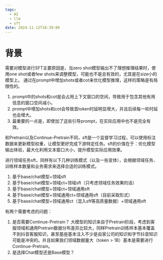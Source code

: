 ```yaml
---
tags:
  - AI
  - llm
  - sft
date: 2024-11-12T18:39:00
---
```

# 背景
需要对模型进行SFT主要原因是，当zero shot模型输出不了理想推理结果时，使用one shot或者few shots来调整模型，可能也不是总有效的，尤其是在size小的模型上。
通过在prompt中增加shots或者cot来优化模型推理，这样的策略是有局限性的。
1. prompt中的shots和cot是会占用上下文窗口的空间，导致用于包含其他有用信息的窗口空间减小。
2. prompt中增加shots和cot会导致首token时延明显增大，并且后续每一轮时延也会增大。
3. 最重要的一点是，即使加了这些引导prompt，在实际应用中也不是完全有效。

和Pretrain以及Continue-Pretrain不同，sft是一个监督学习过程，可以使用标注数据来更新模型权重，让模型更好完成下游特定任务。sft的价值在于：优化模型输出体验，最大化利用文本窗口大小，提升模型实际应用效果。

进行领域任务sft，同样有以下几种训练模式（以及一些变体），会根据领域任务、训练样本数量和业务需求来选择合适的训练模式。
1. 基于base/chat模型+领域sft
2. 基于base/chat模型+领域ct+领域sft（只考虑领域任务效果的话）
3. 基于base/chat模型+领域ct+领域通用sft
4. 基于base/chat模型+领域通用ct+领域通用sft（目前采取形式）
5. 基于base/chat模型+领域通用ct（混入sft等高质量数据）+领域通用sft

有两个需要考虑的问题：
1. 是否需要Continue-Pretrain？
	大模型的知识来自于Pretrain阶段，考虑到客服领域和通用Pretrain数据分布差异比较大，同样Pretrain训练样本基本覆盖不到抖音客服知识，甚至基座基本注入不少是自家公司的知识和字节抖音知识可能是冲突的。并且如果我们领域数据量大（token > 1B）基本是需要进行Continue-Pretrain。
2. 是选择Chat模型还是Base模型？
